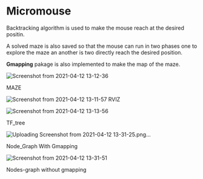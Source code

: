 # Micromouse

Backtracking algorithm is used to make the mouse reach at the desired positin.

A solved maze is also saved so that the mouse can run in two phases one to explore the maze an another is two directly reach the desired position.

**Gmapping** pakage is also implemented to make the map of the maze.


![Screenshot from 2021-04-12 13-12-36](https://user-images.githubusercontent.com/75561320/114400207-5b6f1f00-9bbf-11eb-8ff6-076617f5a191.png)

MAZE

![Screenshot from 2021-04-12 13-11-57](https://user-images.githubusercontent.com/75561320/114400248-66c24a80-9bbf-11eb-80b4-74df79153578.png)
RVIZ

![Screenshot from 2021-04-12 13-13-56](https://user-images.githubusercontent.com/75561320/114399909-0df2b200-9bbf-11eb-8b9e-900afb475774.png)

TF_tree

![Uploading Screenshot from 2021-04-12 13-31-25.png…]()

Node_Graph With Gmapping

![Screenshot from 2021-04-12 13-31-51](https://user-images.githubusercontent.com/75561320/114400125-47c3b880-9bbf-11eb-9e03-05e355578852.png)

Nodes-graph without gmapping
